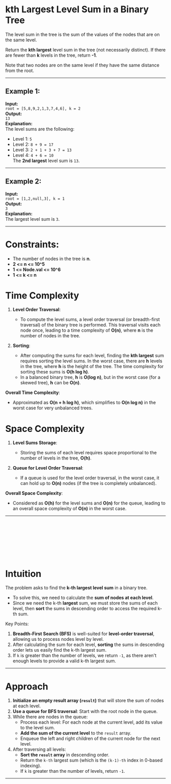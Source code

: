 # kth Largest Level Sum in a Binary Tree

The level sum in the tree is the sum of the values of the nodes that are on the same level.

Return the **kth largest** level sum in the tree (not necessarily distinct). If there are fewer than **k** levels in the tree, return **-1**.

Note that two nodes are on the same level if they have the same distance from the root.

---

## Example 1:
**Input:**  
`root = [5,8,9,2,1,3,7,4,6], k = 2`  
**Output:**  
`13`  
**Explanation:**  
The level sums are the following:
- Level 1: `5`
- Level 2: `8 + 9 = 17`
- Level 3: `2 + 1 + 3 + 7 = 13`
- Level 4: `4 + 6 = 10`  
The **2nd largest** level sum is `13`.

---

## Example 2:
**Input:**  
`root = [1,2,null,3], k = 1`  
**Output:**  
`3`  
**Explanation:**  
The largest level sum is `3`.

---

# Constraints:
- The number of nodes in the tree is **n**.
- **2 <= n <= 10^5**
- **1 <= Node.val <= 10^6**
- **1 <= k <= n**


# Time Complexity
1. **Level Order Traversal**: 
   - To compute the level sums, a level order traversal (or breadth-first traversal) of the binary tree is performed. This traversal visits each node once, leading to a time complexity of **O(n)**, where **n** is the number of nodes in the tree.
   
2. **Sorting**: 
   - After computing the sums for each level, finding the **kth largest** sum requires sorting the level sums. In the worst case, there are **h** levels in the tree, where **h** is the height of the tree. The time complexity for sorting these sums is **O(h log h)**. 
   - In a balanced binary tree, **h** is **O(log n)**, but in the worst case (for a skewed tree), **h** can be **O(n)**.

**Overall Time Complexity**: 
- Approximated as **O(n + h log h)**, which simplifies to **O(n log n)** in the worst case for very unbalanced trees.

# Space Complexity
1. **Level Sums Storage**: 
   - Storing the sums of each level requires space proportional to the number of levels in the tree, **O(h)**.
   
2. **Queue for Level Order Traversal**: 
   - If a queue is used for the level order traversal, in the worst case, it can hold up to **O(n)** nodes (if the tree is completely unbalanced).

**Overall Space Complexity**: 
- Considered as **O(h)** for the level sums and **O(n)** for the queue, leading to an overall space complexity of **O(n)** in the worst case.

---

&nbsp;

&nbsp;

&nbsp;

&nbsp;



# Intuition
The problem asks to find the **k-th largest level sum** in a binary tree. 
- To solve this, we need to calculate the **sum of nodes at each level**.
- Since we need the k-th **largest** sum, we must store the sums of each level, then **sort** the sums in descending order to access the required k-th sum.

Key Points:
1. **Breadth-First Search (BFS)** is well-suited for **level-order traversal**, allowing us to process nodes level by level.
2. After calculating the sum for each level, **sorting** the sums in descending order lets us easily find the k-th largest sum.
3. If `k` is greater than the number of levels, we return `-1`, as there aren't enough levels to provide a valid k-th largest sum.

---

# Approach

1. **Initialize an empty result array (`result`)** that will store the sum of nodes at each level.
2. **Use a queue for BFS traversal**: Start with the root node in the queue.
3. While there are nodes in the queue:
   - Process each level: For each node at the current level, add its value to the level sum.
   - **Add the sum of the current level** to the `result` array.
   - Enqueue the left and right children of the current node for the next level.
4. After traversing all levels:
   - **Sort the `result` array** in descending order.
   - Return the `k-th` largest sum (which is the `(k-1)-th` index in 0-based indexing).
   - If `k` is greater than the number of levels, return `-1`.
   
--- 
